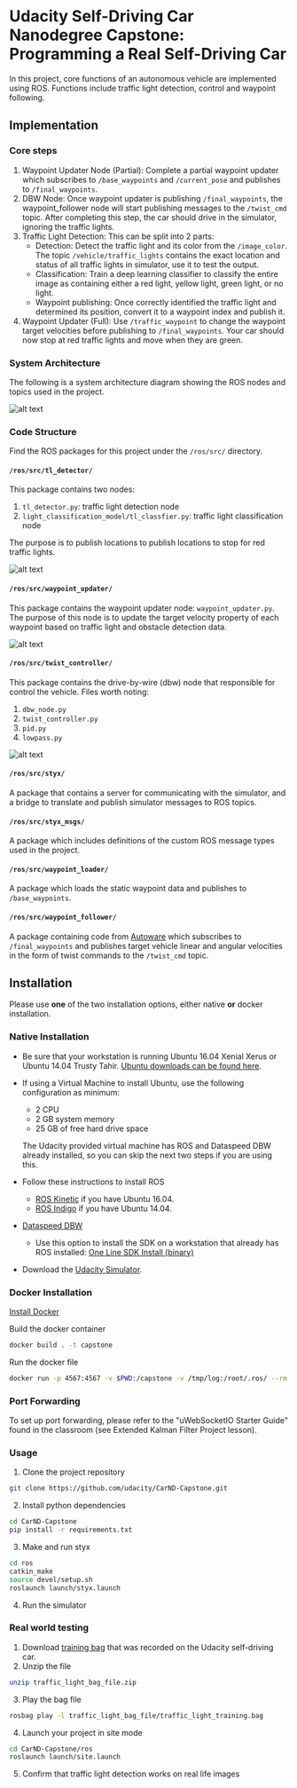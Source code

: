 # Udacity Self-Driving Car Nanodegree Capstone: Programming a Real Self-Driving Car
In this project, core functions of an autonomous vehicle are implemented using ROS. Functions include traffic light detection, control and waypoint following. 

## Implementation

### Core steps
1. Waypoint Updater Node (Partial): Complete a partial waypoint updater which subscribes to `/base_waypoints` and `/current_pose` and publishes to `/final_waypoints`.
2. DBW Node: Once waypoint updater is publishing `/final_waypoints`, the waypoint_follower node will start publishing messages to the `/twist_cmd` topic. After completing this step, the car should drive in the simulator, ignoring the traffic lights.
3. Traffic Light Detection: This can be split into 2 parts:
	* Detection: Detect the traffic light and its color from the `/image_color`. The topic `/vehicle/traffic_lights` contains the exact location and status of all traffic lights in simulator, use it to test the output.
	* Classification: Train a deep learning classifier to classify the entire image as containing either a red light, yellow light, green light, or no light.
	* Waypoint publishing: Once correctly identified the traffic light and determined its position, convert it to a waypoint index and publish it.
4. Waypoint Updater (Full): Use `/traffic_waypoint` to change the waypoint target velocities before publishing to `/final_waypoints`. Your car should now stop at red traffic lights and move when they are green.

[//]: # "Image References"

[image1]: ./imgs/ros_graph.png
[image2]: ./imgs/tl-detector-ros-graph.png
[image3]: ./imgs/waypoint-updater-ros-graph.png
[image4]: ./imgs/dbw-node-ros-graph.png


### System Architecture

The following is a system architecture diagram showing the ROS nodes and topics used in the project.

![alt text][image1]

### Code Structure

Find the ROS packages for this project under the `/ros/src/` directory.

#### `/ros/src/tl_detector/`

This package contains two nodes:

1. `tl_detector.py`: traffic light detection node
2. `light_classification_model/tl_classfier.py`: traffic light classification node

The purpose is to publish locations to publish locations to stop for red traffic lights.

![alt text][image2]

#### `/ros/src/waypoint_updater/`

This package contains the waypoint updater node: `waypoint_updater.py`. The purpose of this node is to update the target velocity property of each waypoint based on traffic light and obstacle detection data. 

![alt text][image3]

#### `/ros/src/twist_controller/`

This package contains the drive-by-wire (dbw) node that responsible for control the vehicle. Files worth noting:

1. `dbw_node.py`
2. `twist_controller.py`
3. `pid.py`
3. `lowpass.py`

![alt text][image4]

#### `/ros/src/styx/`
A package that contains a server for communicating with the simulator, and a bridge to translate and publish simulator messages to ROS topics.

#### `/ros/src/styx_msgs/`
A package which includes definitions of the custom ROS message types used in the project.

#### `/ros/src/waypoint_loader/`
A package which loads the static waypoint data and publishes to `/base_waypoints`.

#### `/ros/src/waypoint_follower/`
A package containing code from [Autoware](https://github.com/CPFL/Autoware) which subscribes to `/final_waypoints` and publishes target vehicle linear and angular velocities in the form of twist commands to the `/twist_cmd` topic.

## Installation

Please use **one** of the two installation options, either native **or** docker installation.

### Native Installation

* Be sure that your workstation is running Ubuntu 16.04 Xenial Xerus or Ubuntu 14.04 Trusty Tahir. [Ubuntu downloads can be found here](https://www.ubuntu.com/download/desktop).
* If using a Virtual Machine to install Ubuntu, use the following configuration as minimum:
  * 2 CPU
  * 2 GB system memory
  * 25 GB of free hard drive space

  The Udacity provided virtual machine has ROS and Dataspeed DBW already installed, so you can skip the next two steps if you are using this.

* Follow these instructions to install ROS
  * [ROS Kinetic](http://wiki.ros.org/kinetic/Installation/Ubuntu) if you have Ubuntu 16.04.
  * [ROS Indigo](http://wiki.ros.org/indigo/Installation/Ubuntu) if you have Ubuntu 14.04.
* [Dataspeed DBW](https://bitbucket.org/DataspeedInc/dbw_mkz_ros)
  
  * Use this option to install the SDK on a workstation that already has ROS installed: [One Line SDK Install (binary)](https://bitbucket.org/DataspeedInc/dbw_mkz_ros/src/81e63fcc335d7b64139d7482017d6a97b405e250/ROS_SETUP.md?fileviewer=file-view-default)
* Download the [Udacity Simulator](https://github.com/udacity/CarND-Capstone/releases).

### Docker Installation
[Install Docker](https://docs.docker.com/engine/installation/)

Build the docker container
```bash
docker build . -t capstone
```

Run the docker file
```bash
docker run -p 4567:4567 -v $PWD:/capstone -v /tmp/log:/root/.ros/ --rm -it capstone
```

### Port Forwarding
To set up port forwarding, please refer to the "uWebSocketIO Starter Guide" found in the classroom (see Extended Kalman Filter Project lesson).

### Usage

1. Clone the project repository
```bash
git clone https://github.com/udacity/CarND-Capstone.git
```

2. Install python dependencies
```bash
cd CarND-Capstone
pip install -r requirements.txt
```
3. Make and run styx
```bash
cd ros
catkin_make
source devel/setup.sh
roslaunch launch/styx.launch
```
4. Run the simulator

### Real world testing
1. Download [training bag](https://s3-us-west-1.amazonaws.com/udacity-selfdrivingcar/traffic_light_bag_file.zip) that was recorded on the Udacity self-driving car.
2. Unzip the file
```bash
unzip traffic_light_bag_file.zip
```
3. Play the bag file
```bash
rosbag play -l traffic_light_bag_file/traffic_light_training.bag
```
4. Launch your project in site mode
```bash
cd CarND-Capstone/ros
roslaunch launch/site.launch
```
5. Confirm that traffic light detection works on real life images

